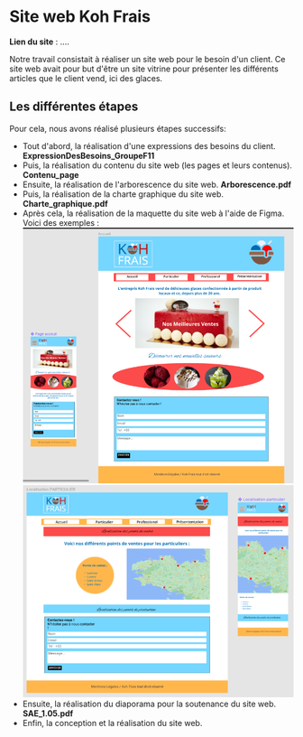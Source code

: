 # Site web Koh Frais 

**Lien du site** : ....

Notre travail consistait à réaliser un site web pour le besoin d'un client. Ce site web avait pour but d'être un site vitrine pour présenter les différents articles que le client vend, ici des glaces. 

## Les différentes étapes 

Pour cela, nous avons réalisé plusieurs étapes successifs:

- Tout d'abord, la réalisation d'une expressions des besoins du client. **ExpressionDesBesoins_GroupeF11**
- Puis, la réalisation du contenu du site web (les pages et leurs contenus). **Contenu_page**
- Ensuite, la réalisation de l'arborescence du site web. **Arborescence.pdf** 
- Puis, la réalisation de la charte graphique du site web. **Charte_graphique.pdf**
- Après cela, la réalisation de la maquette du site web à l'aide de Figma. Voici des exemples : 
![accueil](Maquette_Page_Figma/accueil.png) ![localisation_particulier](Maquette_Page_Figma/localisation_particulier.png) 
- Ensuite, la réalisation du diaporama pour la soutenance du site web. **SAE_1.05.pdf** 
- Enfin, la conception et la réalisation du site web. 
